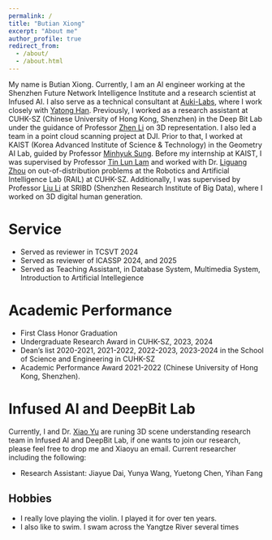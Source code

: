 ```yaml
---
permalink: /
title: "Butian Xiong"
excerpt: "About me"
author_profile: true
redirect_from: 
  - /about/
  - /about.html
---
```


My name is Butian Xiong. Currently, I am an AI engineer working at the Shenzhen Future Network Intelligence Institute and a research scientist at Infused AI. I also serve as a technical consultant at [Auki-Labs](https://www.aukilabs.com/), where I work closely with [Yatong Han](https://scholar.google.com.hk/citations?user=qO7xbbgAAAAJ). Previously, I worked as a research assistant at CUHK-SZ (Chinese University of Hong Kong, Shenzhen) in the Deep Bit Lab under the guidance of Professor [Zhen Li](https://mypage.cuhk.edu.cn/academics/lizhen/) on 3D representation. I also led a team in a point cloud scanning project at DJI. Prior to that, I worked at KAIST (Korea Advanced Institute of Science & Technology) in the Geometry AI Lab, guided by Professor [Minhyuk Sung](https://mhsung.github.io/). Before my internship at KAIST, I was supervised by Professor [Tin Lun Lam](https://sites.google.com/site/lamtinlun) and worked with Dr. [Liguang Zhou](https://sites.google.com/view/zhouliguang/home) on out-of-distribution problems at the Robotics and Artificial Intelligence Lab (RAIL) at CUHK-SZ. Additionally, I was supervised by Professor [Liu Li](https://liliu-avril.github.io/) at SRIBD (Shenzhen Research Institute of Big Data), where I worked on 3D digital human generation.




Service
======
- Served as reviewer in TCSVT 2024
- Served as reviewer of ICASSP 2024, and 2025
- Served as Teaching Assistant, in Database System, Multimedia System, Introduction to Artificial Intellegience

Academic Performance
======
- First Class Honor Graduation
- Undergraduate Research Award in CUHK-SZ, 2023, 2024
- Dean’s list 2020-2021, 2021-2022, 2022-2023, 2023-2024 in the School of Science and Engineering in CUHK-SZ
- Academic Performance Award 2021-2022 (Chinese University of Hong Kong, Shenzhen).

Infused AI and DeepBit Lab
======
Currently, I and Dr. [Xiao Yu](https://scholar.google.com/citations?user=piMObnAAAAAJ&hl=en) are runing 3D scene understanding research team in Infused AI and DeepBit Lab, if one wants to join our research, please feel free to drop me and Xiaoyu an email.
Current researcher including the following:
- Research Assistant: Jiayue Dai, Yunya Wang, Yuetong Chen, Yihan Fang

## Hobbies
- I really love playing the violin. I played it for over ten years.
- I also like to swim. I swam across the Yangtze River several times